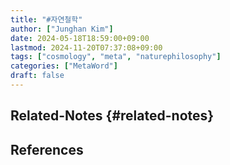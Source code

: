 ```yaml
---
title: "#자연철학"
author: ["Junghan Kim"]
date: 2024-05-18T18:59:00+09:00
lastmod: 2024-11-20T07:37:08+09:00
tags: ["cosmology", "meta", "naturephilosophy"]
categories: ["MetaWord"]
draft: false
---
```


<!--more-->


## Related-Notes {#related-notes}

## References

<style>.csl-entry{text-indent: -1.5em; margin-left: 1.5em;}</style><div class="csl-bib-body">
</div>
